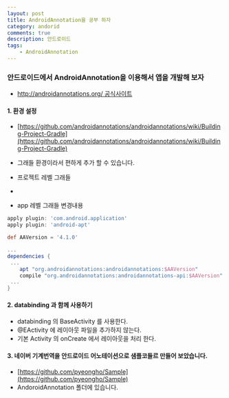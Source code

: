```yaml
---
layout: post
title: AndroidAnnotation을 공부 하자
category: andorid
comments: true
description: 안드로이드 
tags:
    - AndroidAnnotation
---
```




### 안드로이드에서 AndroidAnnotation을 이용해서 앱을 개발해 보자
 - [http://androidannotations.org/ 공식사이트](http://androidannotations.org/)

#### 1. 환경 설정
 - [https://github.com/androidannotations/androidannotations/wiki/Building-Project-Gradle](https://github.com/androidannotations/androidannotations/wiki/Building-Project-Gradle)
 - 그래들 환경이라서 편하게 추가 할 수 있습니다.
 - 프로젝트 레벨 그래들
  
  - <script src="https://gist.github.com/pyeongho/47dbeb046afeee449fbe52f00cc43efc.js"></script>

 - app 레벨 그래들 변경내용 

```gradle
apply plugin: 'com.android.application'
apply plugin: 'android-apt'

def AAVersion = '4.1.0'

...
dependencies {
 ...
    apt "org.androidannotations:androidannotations:$AAVersion"
    compile "org.androidannotations:androidannotations-api:$AAVersion"
 ...   
}

```

#### 2. databinding 과 함께 사용하기
 - databinding 의 BaseActivity 를 사용한다.
 - @EActivity 에 레이아웃 파일을 추가하지 않는다.
 - 기본 Activity 의 onCreate 에서 레이아웃을 처리 한다.


#### 3. 네이버 기계번역을 안드로이드 어노테이션으로 샘플코들르 만들어 보았습니다.
 -  [https://github.com/pyeongho/Sample](https://github.com/pyeongho/Sample)
 - AndoroidAnnotation 폴더에 있습니다.